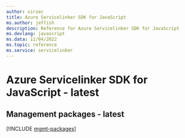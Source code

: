 ```yaml
---
author: xirzec
title: Azure Servicelinker SDK for JavaScript
ms.author: jeffish
description: Reference for Azure Servicelinker SDK for JavaScript
ms.devlang: javascript
ms.data: 11/04/2022
ms.topic: reference
ms.service: servicelinker
---
```

# Azure Servicelinker SDK for JavaScript - latest

## Management packages - latest
[!INCLUDE [mgmt-packages](servicelinker-mgmt-index.md)]